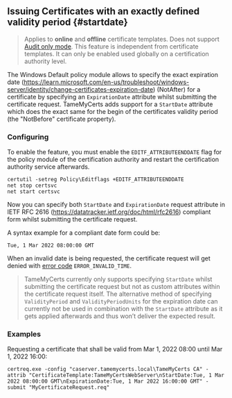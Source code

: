 ## Issuing Certificates with an exactly defined validity period {#startdate}

> Applies to **online** and **offline** certificate templates.
> Does not support [Audit only mode](#audit-only-mode).
> This feature is independent from certificate templates. It can only be enabled used globally on a certification authority level.

The Windows Default policy module allows to specify the exact expiration date (<https://learn.microsoft.com/en-us/troubleshoot/windows-server/identity/change-certificates-expiration-date>) (NotAfter) for a certificate by specifying an `ExpirationDate` attribute whilst submitting the certificate request. TameMyCerts adds support for a `StartDate` attribute which does the exact same for the begin of the certificates validity period (the "NotBefore" certificate property).

### Configuring

To enable the feature, you must enable the `EDITF_ATTRIBUTEENDDATE` flag for the policy module of the certification authority and restart the certification authority service afterwards.

```batch
certutil -setreg Policy\Editflags +EDITF_ATTRIBUTEENDDATE
net stop certsvc
net start certsvc
```

Now you can specify both `StartDate` and `ExpirationDate` request attribute in IETF RFC 2616 (<https://datatracker.ietf.org/doc/html/rfc2616>) compliant form whilst submitting the certificate request.

A syntax example for a compliant date form could be:

```batch
Tue, 1 Mar 2022 08:00:00 GMT
```

When an invalid date is being requested, the certificate request will get denied with [error code](#error-codes) `ERROR_INVALID_TIME`.

> TameMyCerts currently only supports specifying `StartDate` whilst submitting the certificate request but not as custom attributes within the certificate request itself. The alternative method of specifying `ValidityPeriod` and `ValidityPeriodUnits` for the expiration date can currently not be used in combination with the `StartDate` attribute as it gets applied afterwards and thus won’t deliver the expected result.

### Examples

Requesting a certificate that shall be valid from Mar 1, 2022 08:00 until Mar 1, 2022 16:00:

```batch
certreq.exe -config "caserver.tamemycerts.local\TameMyCerts CA" -attrib "CertificateTemplate:TameMyCertsWebServer\nStartDate:Tue, 1 Mar 2022 08:00:00 GMT\nExpirationDate:Tue, 1 Mar 2022 16:00:00 GMT" -submit "MyCertificateRequest.req"
```
